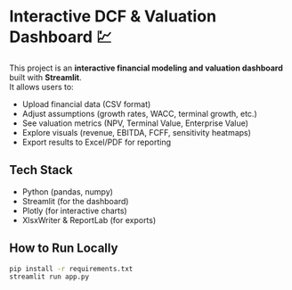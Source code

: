 # Interactive DCF & Valuation Dashboard 💹

This project is an **interactive financial modeling and valuation dashboard** built with **Streamlit**.  
It allows users to:
- Upload financial data (CSV format)
- Adjust assumptions (growth rates, WACC, terminal growth, etc.)
- See valuation metrics (NPV, Terminal Value, Enterprise Value)
- Explore visuals (revenue, EBITDA, FCFF, sensitivity heatmaps)
- Export results to Excel/PDF for reporting

## Tech Stack
- Python (pandas, numpy)
- Streamlit (for the dashboard)
- Plotly (for interactive charts)
- XlsxWriter & ReportLab (for exports)

## How to Run Locally
```bash
pip install -r requirements.txt
streamlit run app.py
